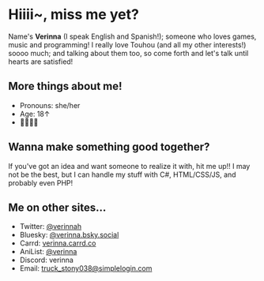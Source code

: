 # Hiiii~, miss me yet?
Name's **Verinna** (I speak English and Spanish!); someone who loves games, music and programming!
I really love Touhou (and all my other interests!) soooo much; and talking about them too, so come forth and let's talk until hearts are satisfied!

## More things about me!
* Pronouns: she/her
* Age: 18↑
* :rainbow_flag::transgender_flag:

## Wanna make something good together?
If you've got an idea and want someone to realize it with, hit me up!!
I may not be the best, but I can handle my stuff with C#, HTML/CSS/JS, and probably even PHP!

## Me on other sites...
* Twitter: [@verinnah](https://twitter.com/verinnah)
* Bluesky: [@verinna.bsky.social](https://bsky.app/profile/verinna.bsky.social)
* Carrd: [verinna.carrd.co](https://verinna.carrd.co/)
* AniList: [@verinna](https://anilist.co/user/verinna)
* Discord: verinna
* Email: [truck_stony038@simplelogin.com](mailto:truck_stony038@simplelogin.com)
